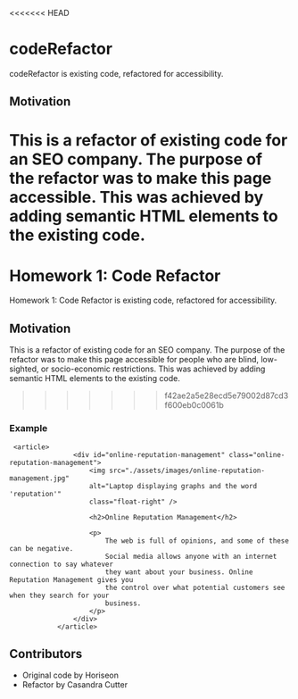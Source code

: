 <<<<<<< HEAD
# codeRefactor

codeRefactor is existing code, refactored for accessibility.

## Motivation

This is a refactor of existing code for an SEO company. The purpose of the refactor was to make this page accessible. This was achieved by adding semantic HTML elements to the existing code.
=======
# Homework 1: Code Refactor

Homework 1: Code Refactor is existing code, refactored for accessibility.

## Motivation

This is a refactor of existing code for an SEO company. The purpose of the refactor was to make this page accessible for people who are blind, low-sighted, or socio-economic restrictions. This was achieved by adding semantic HTML elements to the existing code.
>>>>>>> f42ae2a5e28ecd5e79002d87cd3f600eb0c0061b

### Example

```
 <article>
                <div id="online-reputation-management" class="online-reputation-management">
                    <img src="./assets/images/online-reputation-management.jpg" 
                    alt="Laptop displaying graphs and the word 'reputation'"
                    class="float-right" />

                    <h2>Online Reputation Management</h2>

                    <p>
                        The web is full of opinions, and some of these can be negative. 
                        Social media allows anyone with an internet connection to say whatever 
                        they want about your business. Online Reputation Management gives you 
                        the control over what potential customers see when they search for your 
                        business.
                    </p>
                </div>
            </article> 
```

## Contributors

* Original code by Horiseon
* Refactor by Casandra Cutter